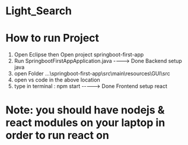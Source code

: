 # Light_Search

# How to run Project
1) Open Eclipse then Open project springboot-first-app
2) Run SpringbootFirstAppApplication.java                               ----> Done Backend setup java
3) open Folder ...\springboot-first-app\src\main\resources\GUI\src
4) open vs code in the above location
5) type in terminal :   npm start                                       -----> Done Frontend setup react
# Note: you should have nodejs & react modules on your laptop in order to run react on
